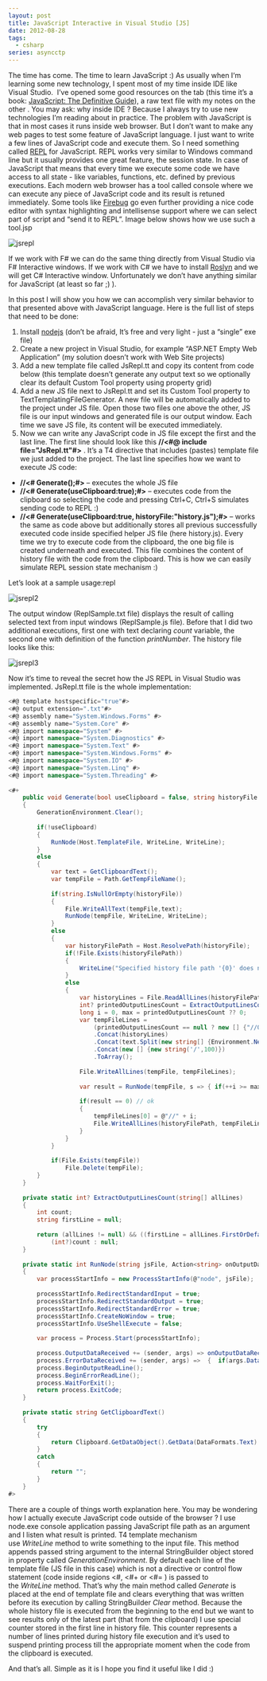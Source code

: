 ```yaml
---
layout: post
title: JavaScript Interactive in Visual Studio [JS]
date: 2012-08-28
tags:
  - csharp
series: asyncctp
---
```

The time has come. The time to learn JavaScript :) As usually when I‘m learning some new technology, I spent most of my time inside IDE like Visual Studio.  I’ve opened some good resources on the tab (this time it’s a book: [JavaScript: The Definitive Guide](http://shop.oreilly.com/product/9780596101992.do)), a raw text file with my notes on the other . You may ask: why inside IDE ? Because I always try to use new technologies I’m reading about in practice. The problem with JavaScript is that in most cases it runs inside web browser. But I don’t want to make any web pages to test some feature of JavaScript language. I just want to write a few lines of JavaScript code and execute them. So I need something called [REPL](http://en.wikipedia.org/wiki/Read%E2%80%93eval%E2%80%93print_loop) for JavaScript. REPL works very similar to Windows command line but it usually provides one great feature, the session state. In case of JavaScript that means that every time we execute some code we have access to all state - like variables, functions, etc. defined by previous executions. Each modern web browser has a tool called console where we can execute any piece of JavaScript code and its result is retuned immediately. Some tools like [Firebug](https://getfirebug.com/) go even further providing a nice code editor with syntax highlighting and intellisense support where we can select part of script and “send it to REPL”. Image below shows how we use such a tool.jsp

![jsrepl](/assets/images/jsrepl.png)

If we work with F# we can do the same thing directly from Visual Studio via F# Interactive windows. If we work with C# we have to install [Roslyn](http://msdn.microsoft.com/en-us/vstudio/roslyn.aspx) and we will get C# Interactive window. Unfortunately we don’t have anything similar for JavaScript (at least so far ;) ).

In this post I will show you how we can accomplish very similar behavior to that presented above with JavaScript language. Here is the full list of steps that need to be done:

1. Install [nodejs](http://nodejs.org/) (don’t be afraid, It’s free and very light - just a “single” exe file)
2. Create a new project in Visual Studio, for example “ASP.NET Empty Web Application” (my solution doesn’t work with Web Site projects)
3. Add a new template file called JsRepl.tt and copy its content from code below (this template doesn’t generate any output text so we optionally clear its default Custom Tool property using property grid)
4. Add a new JS file next to JsRepl.tt and set its Custom Tool property to TextTemplatingFileGenerator. A new file will be automatically added to the project under JS file. Open those two files one above the other, JS file is our input windows and generated file is our output window. Each time we save JS file, its content will be executed immediately.
5. Now we can write any JavaScript code in JS file except the first and the last line. The first line should look like this **//<#@ include file="JsRepl.tt"#>** . It’s a T4 directive that includes (pastes) template file we just added to the project. The last line specifies how we want to execute JS code:

- **//<# Generate();#>** – executes the whole JS file
- **//<# Generate(useClipboard:true);#>** – executes code from the clipboard so selecting the code and pressing Ctrl+C, Ctrl+S simulates sending code to REPL :)
- **//<# Generate(useClipboard:true, historyFile:"history.js");#>** – works the same as code above but additionally stores all previous successfully executed code inside specified helper JS file (here history.js). Every time we try to execute code from the clipboard, the one big file is created underneath and executed. This file combines the content of history file with the code from the clipboard. This is how we can easily simulate REPL session state mechanism :)

Let’s look at a sample usage:repl

![jsrepl2](/assets/images/jsrepl2.png)

The output window (ReplSample.txt file) displays the result of calling selected text from input windows (ReplSample.js file). Before that I did two additional executions, first one with text declaring _count_ variable, the second one with definition of the function _printNumber_. The history file looks like this:

![jsrepl3](/assets/images/jsrepl3.png)

Now it’s time to reveal the secret how the JS REPL in Visual Studio was implemented. JsRepl.tt file is the whole implementation:

```csharp
<#@ template hostspecific="true"#>  
<#@ output extension=".txt"#>  
<#@ assembly name="System.Windows.Forms" #>  
<#@ assembly name="System.Core" #>  
<#@ import namespace="System" #>  
<#@ import namespace="System.Diagnostics" #>  
<#@ import namespace="System.Text" #>  
<#@ import namespace="System.Windows.Forms" #>  
<#@ import namespace="System.IO" #>  
<#@ import namespace="System.Linq" #>  
<#@ import namespace="System.Threading" #>  
  
<#+  
    public void Generate(bool useClipboard = false, string historyFile = null)      
    {  
        GenerationEnvironment.Clear();  
          
        if(!useClipboard)  
        {              
            RunNode(Host.TemplateFile, WriteLine, WriteLine);  
        }  
        else  
        {  
            var text = GetClipboardText();  
            var tempFile = Path.GetTempFileName();  
  
            if(string.IsNullOrEmpty(historyFile))  
            {                                          
                File.WriteAllText(tempFile,text);  
                RunNode(tempFile, WriteLine, WriteLine);  
            }  
            else  
            {  
                var historyFilePath = Host.ResolvePath(historyFile);  
                if(!File.Exists(historyFilePath))  
                {  
                    WriteLine("Specified history file path '{0}' does not exist.", historyFilePath);  
                }  
                else  
                {                                          
                    var historyLines = File.ReadAllLines(historyFilePath);  
                    int? printedOutputLinesCount = ExtractOutputLinesCount(historyLines);  
                    long i = 0, max = printedOutputLinesCount ?? 0;  
                    var tempFileLines =                                                       
                        (printedOutputLinesCount == null ? new [] {"//0"} : new string[0])  
                        .Concat(historyLines)                              
                        .Concat(text.Split(new string[] {Environment.NewLine},StringSplitOptions.None))  
                        .Concat(new [] {new string('/',100)})                              
                        .ToArray();  
  
                    File.WriteAllLines(tempFile, tempFileLines);  
  
                    var result = RunNode(tempFile, s => { if(++i >= max) WriteLine(s); }, WriteLine );  
                  
                    if(result == 0) // ok  
                    {  
                        tempFileLines[0] = @"//" + i;  
                        File.WriteAllLines(historyFilePath, tempFileLines);  
                    }  
                }  
            }  
  
            if(File.Exists(tempFile))  
                File.Delete(tempFile);  
        }  
    }  
  
    private static int? ExtractOutputLinesCount(string[] allLines)  
    {  
        int count;  
        string firstLine = null;  
  
        return (allLines != null) && ((firstLine = allLines.FirstOrDefault()) != null) && int.TryParse(firstLine.Replace(@"//",""), out count) ?  
            (int?)count : null;  
    }  
  
    private static int RunNode(string jsFile, Action<string> onOutputDataReceived, Action<string> onErrorDataReceived)  
    {  
        var processStartInfo = new ProcessStartInfo(@"node", jsFile);  
  
        processStartInfo.RedirectStandardInput = true;  
        processStartInfo.RedirectStandardOutput = true;  
        processStartInfo.RedirectStandardError = true;  
        processStartInfo.CreateNoWindow = true;  
        processStartInfo.UseShellExecute = false;  
  
        var process = Process.Start(processStartInfo);  
  
        process.OutputDataReceived += (sender, args) => onOutputDataReceived(args.Data);  
        process.ErrorDataReceived += (sender, args) =>  {  if(args.Data!=null) onErrorDataReceived(args.Data); };  
        process.BeginOutputReadLine();  
        process.BeginErrorReadLine();  
        process.WaitForExit();  
        return process.ExitCode;  
    }  
      
    private static string GetClipboardText()  
    {  
        try  
        {  
            return Clipboard.GetDataObject().GetData(DataFormats.Text) as string;          
        }  
        catch  
        {  
            return "";  
        }  
    }  
#>
```

There are a couple of things worth explanation here. You may be wondering how I actually execute JavaScript code outside of the browser ? I use node.exe console application passing JavaScript file path as an argument and I listen what result is printed. T4 template mechanism use _WriteLine_ method to write something to the input file. This method appends passed string argument to the internal StringBuilder object stored in property called _GenerationEnvironment_. By default each line of the template file (JS file in this case) which is not a directive or control flow statement (code inside regions <#, <#+ or <#= ) is passed to the _WriteLine_ method. That’s why the main method called _Generate_ is placed at the end of template file and clears everything that was written before its execution by calling StringBuilder _Clear_ method. Because the whole history file is executed from the beginning to the end but we want to see results only of the latest part (that from the clipboard) I use special counter stored in the first line in history file. This counter represents a number of lines printed during history file execution and it’s used to suspend printing process till the appropriate moment when the code from the clipboard is executed.

And that’s all. Simple as it is I hope you find it useful like I did :)



